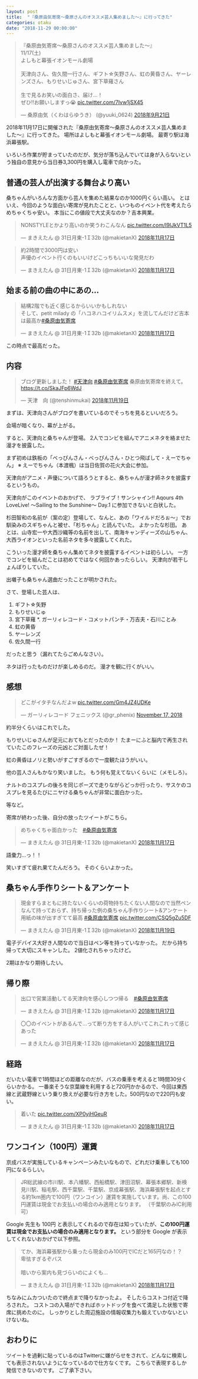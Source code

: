 ```yaml
---
layout: post
title:  "『桑原由気寄席～桑原さんのオススメ芸人集めました～』に行ってきた"
categories: otaku
date: "2018-11-29 00:00:00"
---
```


<blockquote class="twitter-tweet" data-lang="ja"><p lang="ja" dir="ltr">『桑原由気寄席～桑原さんのオススメ芸人集めました～』<br>11/17(土)<br>よしもと幕張イオンモール劇場<br><br>天津向さん、佐久間一行さん、ギフト☆矢野さん、虹の黄昏さん、ヤーレンズさん、もりせいじゅさん、宮下草薙さん<br><br>生で見るお笑いの面白さ、届け…！<br>ぜひ‼️お願いしますっ😭 <a href="https://t.co/7Ivw1jSX45">pic.twitter.com/7Ivw1jSX45</a></p>&mdash; 桑原由気（くわはらゆうき） (@yuuki_0624) <a href="https://twitter.com/yuuki_0624/status/1042950973042216961?ref_src=twsrc%5Etfw">2018年9月21日</a></blockquote>
<script async src="https://platform.twitter.com/widgets.js" charset="utf-8"></script>

2018年11月17日に開催された『桑原由気寄席～桑原さんのオススメ芸人集めました～』に行ってきた。
場所はよしもと幕張イオンモール劇場。
最寄り駅は海浜幕張駅。

いろいろ作業が貯まっていたのだが、気分が落ち込んでいては身が入らないという独自の意見から当日券3,300円を購入し電車で向かった。

## 普通の芸人が出演する舞台より高い

桑ちゃんがいろんな方面から芸人を集めた結果なのか1000円くらい高い。
とはいえ、今回のような面白い寄席が見れたことと、いつものイベント代を考えたらめちゃくちゃ安い。
本当にこの値段で大丈夫なのか？吉本興業。

<blockquote class="twitter-tweet" data-lang="ja"><p lang="ja" dir="ltr">NONSTYLEとかより高いのか笑うわこんなん <a href="https://t.co/I9lJkVT1L5">pic.twitter.com/I9lJkVT1L5</a></p>&mdash; まきえたん @ 31日月東-1Ｉ32b (@makietanX) <a href="https://twitter.com/makietanX/status/1063721576774873088?ref_src=twsrc%5Etfw">2018年11月17日</a></blockquote>
<script async src="https://platform.twitter.com/widgets.js" charset="utf-8"></script>

<blockquote class="twitter-tweet" data-lang="ja"><p lang="ja" dir="ltr">約2時間で3000円は安い<br>声優のイベント行くのもいいけどこっちもいいな発見だわ</p>&mdash; まきえたん @ 31日月東-1Ｉ32b (@makietanX) <a href="https://twitter.com/makietanX/status/1063763585778638849?ref_src=twsrc%5Etfw">2018年11月17日</a></blockquote>
<script async src="https://platform.twitter.com/widgets.js" charset="utf-8"></script>


## 始まる前の曲の中にあの...

<blockquote class="twitter-tweet" data-lang="ja"><p lang="ja" dir="ltr">結構2階でも近く感じるからいいかもしれない<br>そして、petit milady の「ハコネハコイリムスメ」を流してんだけど吉本は最高か<a href="https://twitter.com/hashtag/%E6%A1%91%E5%8E%9F%E7%94%B1%E6%B0%97%E5%AF%84%E5%B8%AD?src=hash&amp;ref_src=twsrc%5Etfw">#桑原由気寄席</a></p>&mdash; まきえたん @ 31日月東-1Ｉ32b (@makietanX) <a href="https://twitter.com/makietanX/status/1063732211516530688?ref_src=twsrc%5Etfw">2018年11月17日</a></blockquote>
<script async src="https://platform.twitter.com/widgets.js" charset="utf-8"></script>

この時点で最高だった。

## 内容

<blockquote class="twitter-tweet" data-lang="ja"><p lang="ja" dir="ltr">ブログ更新しました！ <a href="https://twitter.com/hashtag/%E5%A4%A9%E6%B4%A5%E5%90%91?src=hash&amp;ref_src=twsrc%5Etfw">#天津向</a> <a href="https://twitter.com/hashtag/%E6%A1%91%E5%8E%9F%E7%94%B1%E6%B0%97%E5%AF%84%E5%B8%AD?src=hash&amp;ref_src=twsrc%5Etfw">#桑原由気寄席</a> 桑原由気寄席を終えて。 <a href="https://t.co/SkaJFp6WdJ">https://t.co/SkaJFp6WdJ</a></p>&mdash; 天津　向 (@tenshinmukai) <a href="https://twitter.com/tenshinmukai/status/1064495177564270592?ref_src=twsrc%5Etfw">2018年11月19日</a></blockquote>
<script async src="https://platform.twitter.com/widgets.js" charset="utf-8"></script>

まずは、天津向さんがブログを書いているのでそっちを見るといいだろう。


会場が暗くなり、幕が上がる。

すると、天津向と桑ちゃんが登場。
2人でコンビを組んでアニメネタを絡ませた漫才を披露した。

まず初めは鉄板の「べっぴんさん・べっぴんさん・ひとつ飛ばして・えーでちゃん」
※ えーでちゃん（本渡楓）は当日佐賀の花火大会に参加。

天津向がアニメ・声優について語ろうとすると、桑ちゃんが漫才師ネタを披露するというもの。

天津向がこのイベントのおかげで、
ラブライブ！サンシャイン!! Aqours 4th LoveLive! ～Sailing to the Sunshine～ Day.1 に参加できないと白状した。

杉田智和の名前が（案の定）登場して、なんと、あの「ワイルドだろぉ～」でお馴染みのスギちゃんと被せ、「杉ちゃん」と読んでいた。
よかったな杉田。
あとは、山寺宏一や大西沙織等の名前を出して、南海キャンディーズの山ちゃん、大西ライオンといった名前ネタを多々披露してくれた。

こういった漫才師を桑ちゃん集めてネタを披露するイベントは初らしい。
一方でコンビを組んだことは初めてではなく何回かあったらしい。
天津向が若干しょんぼりしていた。

出囃子も桑ちゃん選曲だったことが明かされた。

さて、登場した芸人は、

1. ギフト☆矢野
2. もりせいじゅ
3. 宮下草薙
*. ガーリィレコード・コメットパンチ・万吉夫・石川ことみ
4. 虹の黄昏
5. ヤーレンズ
6. 佐久間一行

だったと思う（漏れてたらごめんなさい）。


ネタは行ったものだけが楽しめるのだ。
漫才を観に行くがいい。

## 感想

<blockquote class="twitter-tweet" data-partner="tweetdeck"><p lang="ja" dir="ltr">どこがイタチなんだよw <a href="https://t.co/Gm4JZ4UDKe">pic.twitter.com/Gm4JZ4UDKe</a></p>&mdash; ガーリィレコード フェニックス (@gr_phenix) <a href="https://twitter.com/gr_phenix/status/1063775754943574016?ref_src=twsrc%5Etfw">November 17, 2018</a></blockquote>
<script async src="https://platform.twitter.com/widgets.js" charset="utf-8"></script>

約半分くらいはこれでした。

もりせいじゅさんが足元におてもとだったのか！
たまーにふと脳内で再生されていたこのフレーズの元凶とご対面したぜ！

虹の黄昏はノリと勢いがすごすぎるので一度観たほうがいい。

他の芸人さんもかなり笑いました。
もう何も覚えてないくらいに（メモしろ）。

ナルトのコスプレの後ろを同じポーズで走りながらどっか行ったり、サスケのコスプレを見るたびにニヤける桑ちゃんが非常に面白かった。

等など。

寄席が終わった後、自分の放ったツイートがこちら。

<blockquote class="twitter-tweet" data-lang="ja"><p lang="ja" dir="ltr">めちゃくちゃ面白かった　<a href="https://twitter.com/hashtag/%E6%A1%91%E5%8E%9F%E7%94%B1%E6%B0%97%E5%AF%84%E5%B8%AD?src=hash&amp;ref_src=twsrc%5Etfw">#桑原由気寄席</a></p>&mdash; まきえたん @ 31日月東-1Ｉ32b (@makietanX) <a href="https://twitter.com/makietanX/status/1063760283892559872?ref_src=twsrc%5Etfw">2018年11月17日</a></blockquote>
<script async src="https://platform.twitter.com/widgets.js" charset="utf-8"></script>

語彙力...っ！！


笑いすぎて疲れ果てたんだろう。
そのくらいよかった。

## 桑ちゃん手作りシート＆アンケート

<blockquote class="twitter-tweet" data-lang="ja"><p lang="ja" dir="ltr">現金すらまともに持たないくらいの荷物持ちたくない人間なので当然ペンなんて持っておらず、持ち帰った例の桑ちゃん手作りシート&amp;アンケート用紙の味が出すぎてて最高 <a href="https://twitter.com/hashtag/%E6%A1%91%E5%8E%9F%E7%94%B1%E6%B0%97%E5%AF%84%E5%B8%AD?src=hash&amp;ref_src=twsrc%5Etfw">#桑原由気寄席</a> <a href="https://t.co/CSQ5gZu5DF">pic.twitter.com/CSQ5gZu5DF</a></p>&mdash; まきえたん @ 31日月東-1Ｉ32b (@makietanX) <a href="https://twitter.com/makietanX/status/1064422317680279557?ref_src=twsrc%5Etfw">2018年11月19日</a></blockquote>
<script async src="https://platform.twitter.com/widgets.js" charset="utf-8"></script>

電子デバイス大好き人間なので当日はペン等を持っていなかった。
だから持ち帰って大切にスキャンした。
2値化されちゃったけど。

2期はかなり期待したい。

## 帰り際

<blockquote class="twitter-tweet" data-lang="ja"><p lang="ja" dir="ltr">出口で営業活動してる天津向を感心しつつ帰る　<a href="https://twitter.com/hashtag/%E6%A1%91%E5%8E%9F%E7%94%B1%E6%B0%97%E5%AF%84%E5%B8%AD?src=hash&amp;ref_src=twsrc%5Etfw">#桑原由気寄席</a></p>&mdash; まきえたん @ 31日月東-1Ｉ32b (@makietanX) <a href="https://twitter.com/makietanX/status/1063761092013260800?ref_src=twsrc%5Etfw">2018年11月17日</a></blockquote>
<script async src="https://platform.twitter.com/widgets.js" charset="utf-8"></script>

<blockquote class="twitter-tweet" data-conversation="none" data-lang="ja"><p lang="ja" dir="ltr">〇〇のイベントがあるんで…って断り方をする人がいてこれこれって感じあった</p>&mdash; まきえたん @ 31日月東-1Ｉ32b (@makietanX) <a href="https://twitter.com/makietanX/status/1063765992130568193?ref_src=twsrc%5Etfw">2018年11月17日</a></blockquote>
<script async src="https://platform.twitter.com/widgets.js" charset="utf-8"></script>


## 経路

だいたい電車で1時間ほどの距離なのだが、バスの乗車を考えると1時間30分くらいかかる。
一番楽そうな京葉線を利用すると720円かかるので、今回は東西線と武蔵野線という乗り換えが必要な行き方をした。500円なので220円も安い。

<blockquote class="twitter-tweet" data-lang="ja"><p lang="ja" dir="ltr">着いた <a href="https://t.co/XP0yjHGeuR">pic.twitter.com/XP0yjHGeuR</a></p>&mdash; まきえたん @ 31日月東-1Ｉ32b (@makietanX) <a href="https://twitter.com/makietanX/status/1063727919820750849?ref_src=twsrc%5Etfw">2018年11月17日</a></blockquote>
<script async src="https://platform.twitter.com/widgets.js" charset="utf-8"></script>

## ワンコイン（100円）運賃

京成バスが実施しているキャンペーンみたいなもので、どれだけ乗車しても100円になるらしい。

> JR総武線の市川駅、本八幡駅、西船橋駅、津田沼駅、幕張本郷駅、新検見川駅、稲毛駅、西千葉駅、千葉駅、京成幕張駅、海浜幕張駅を起点とする約1km圏内で100円（ワンコイン）運賃を実施しています。尚、この100円運賃は現金でお支払いの場合のみ適用となります。
> （千葉駅のみIC利用可）

Google 先生も 100円 と表示してくれるので存在は知っていたが、**この100円運賃は現金でお支払いの場合のみ適用となります。** という部分を Google が表示してくれないおかげで以下参照。

<blockquote class="twitter-tweet" data-lang="ja"><p lang="ja" dir="ltr">てか、海浜幕張駅から乗ったら現金のみ100円でICだと165円なの！？<br>卑怯すぎるぞバス<br><br>暗いから案内も見づらいのによくも…</p>&mdash; まきえたん @ 31日月東-1Ｉ32b (@makietanX) <a href="https://twitter.com/makietanX/status/1063718709498273792?ref_src=twsrc%5Etfw">2018年11月17日</a></blockquote>
<script async src="https://platform.twitter.com/widgets.js" charset="utf-8"></script>

ちなみにムカついたので終点まで降りなかったよ。
そしたらコストコ付近で降ろされた。
コストコの入場ができればホットドッグを食べて満足した状態で寄席に挑めたのに。
しっかりとした周辺施設の情報収集力も鍛えていかないといけないね。

## おわりに
ツイートを過剰に貼っているのはTwitterに嫌がらせをされて、どんなに検索しても表示されないようになっているので仕方なくです。
こちらで表現するしか発信できないのです。
ご了承下さい。
